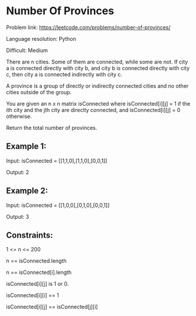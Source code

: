 # Number Of Provinces

Problem link: https://leetcode.com/problems/number-of-provinces/

Language resolution: Python

Difficult: Medium

There are n cities. Some of them are connected, while some are not. If city a is connected directly with city b, and city b is connected directly with city c, then city a is connected indirectly with city c.

A province is a group of directly or indirectly connected cities and no other cities outside of the group.

You are given an n x n matrix isConnected where isConnected[i][j] = 1 if the ith city and the jth city are directly connected, and isConnected[i][j] = 0 otherwise.

Return the total number of provinces.

 

## Example 1:

Input: isConnected = [[1,1,0],[1,1,0],[0,0,1]]

Output: 2

## Example 2:

Input: isConnected = [[1,0,0],[0,1,0],[0,0,1]]

Output: 3
 

## Constraints:

1 <= n <= 200

n == isConnected.length

n == isConnected[i].length

isConnected[i][j] is 1 or 0.

isConnected[i][i] == 1

isConnected[i][j] == isConnected[j][i]
